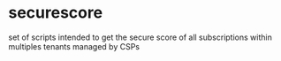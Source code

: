 # securescore
set of scripts intended to get the secure score of all subscriptions within multiples tenants managed by CSPs
